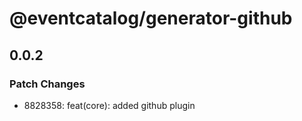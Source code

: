 # @eventcatalog/generator-github

## 0.0.2

### Patch Changes

- 8828358: feat(core): added github plugin
